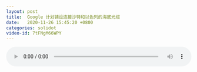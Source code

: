 ```yaml
---
layout: post
title:  Google 计划铺设连接沙特和以色列的海底光缆
date:   2020-11-26 15:45:20 +0800
categories: solidot
video-id: 7tFNgM66WPY
---
```


<audio id="youtube" style="width: 100%;" video-id="7tFNgM66WPY" controls></audio>

<script async type="text/javascript" src="/audio.js"></script>

